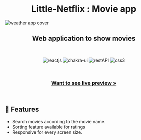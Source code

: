 <h1 align="center">Little-Netflix : Movie app</h1> 

![weather app cover](https://venketeshrushi.github.io/Portfolio/static/media/n1.287835778fe1cbb59beb.png)

<h2 align="center">Web application to show movies</h2>    
<br />
<p align="center">
    <img src="https://img.shields.io/badge/React_(17.0.2)-20232A?style=for-the-badge&logo=react&logoColor=61DAFB" alt="reactjs" />
    <img src="https://img.shields.io/badge/Chakra%20UI-3bc7bd?style=for-the-badge&logo=chakraui&logoColor=white" alt="chakra-ui"/>
    <img src="https://img.shields.io/badge/Rest_API-02303A?style=for-the-badge&logo=react-router&logoColor=white" alt="restAPI"/>
    <img src="https://img.shields.io/badge/CSS3-1572B6?style=for-the-badge&logo=css3&logoColor=white" alt="css3"/>     
</p>

<br />
     
    
  <h3 align="center"><a href="https://peaceful-naiad-2c9d9b.netlify.app/"><strong>Want to see live preview »</strong></a></h3>

<br/>

 
## 🚀 Features
- Search movies according to the movie name.
- Sorting feature available for ratings 
- Responsive for every screen size.

<br/>
